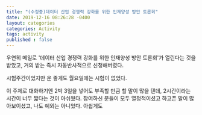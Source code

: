 ```yaml
---
title: "(수정중)데이터 산업 경쟁력 강화를 위한 인재양성 방안 토론회"
date: 2019-12-16 08:26:28 -0400
layout: categories
categories: Activity
tags: activity
published : false
---
```


우연히 메일로 '데이터 산업 경쟁력 강화를 위한 인재양성 방안 토론회'가 열린다는 것을 받았고, 거의 받는 즉시 자동반사적으로 신청해버렸다.

시험주간이었지만 운 좋게도 월요일에는 시험이 없었다.

이 주제로 대화하기엔 2박 3일을 넣어도 부족할 만큼 할 말이 많을 텐데, 2시간이라는 시간이 너무 짧다는 것이 아쉬웠다.
참여하신 분들이 모두 열정적이셨고 하고픈 말이 많아보이셨고, 나도 예외는 아니었다.
아쉽게도 
